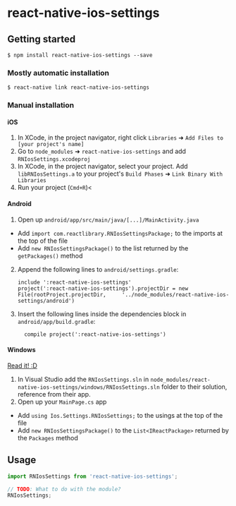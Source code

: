 
# react-native-ios-settings

## Getting started

`$ npm install react-native-ios-settings --save`

### Mostly automatic installation

`$ react-native link react-native-ios-settings`

### Manual installation


#### iOS

1. In XCode, in the project navigator, right click `Libraries` ➜ `Add Files to [your project's name]`
2. Go to `node_modules` ➜ `react-native-ios-settings` and add `RNIosSettings.xcodeproj`
3. In XCode, in the project navigator, select your project. Add `libRNIosSettings.a` to your project's `Build Phases` ➜ `Link Binary With Libraries`
4. Run your project (`Cmd+R`)<

#### Android

1. Open up `android/app/src/main/java/[...]/MainActivity.java`
  - Add `import com.reactlibrary.RNIosSettingsPackage;` to the imports at the top of the file
  - Add `new RNIosSettingsPackage()` to the list returned by the `getPackages()` method
2. Append the following lines to `android/settings.gradle`:
  	```
  	include ':react-native-ios-settings'
  	project(':react-native-ios-settings').projectDir = new File(rootProject.projectDir, 	'../node_modules/react-native-ios-settings/android')
  	```
3. Insert the following lines inside the dependencies block in `android/app/build.gradle`:
  	```
      compile project(':react-native-ios-settings')
  	```

#### Windows
[Read it! :D](https://github.com/ReactWindows/react-native)

1. In Visual Studio add the `RNIosSettings.sln` in `node_modules/react-native-ios-settings/windows/RNIosSettings.sln` folder to their solution, reference from their app.
2. Open up your `MainPage.cs` app
  - Add `using Ios.Settings.RNIosSettings;` to the usings at the top of the file
  - Add `new RNIosSettingsPackage()` to the `List<IReactPackage>` returned by the `Packages` method


## Usage
```javascript
import RNIosSettings from 'react-native-ios-settings';

// TODO: What to do with the module?
RNIosSettings;
```
  